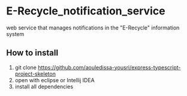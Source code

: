 # E-Recycle_notification_service
web service that manages notifications in the "E-Recycle" information system


## How to install
1. git clone https://github.com/aouledissa-yousri/express-typescript-project-skeleton
2. open with eclipse or Intellij IDEA 
3. install all dependencies
